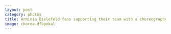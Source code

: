 ```yaml
---
layout: post
category: photos
title: Arminia Bielefeld fans supporting their team with a choreography in a DFB-Cup best-of-sixteen match against Werder Bremen (3-1).
image: choreo-dfbpokal
---
```


